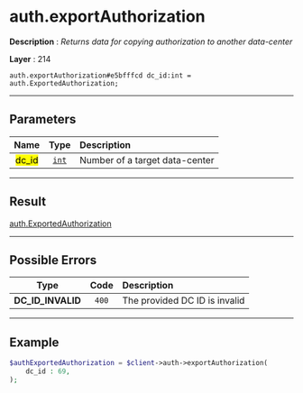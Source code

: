 # auth.exportAuthorization

**Description** : *Returns data for copying authorization to another data\-center*

**Layer** : 214

```tl
auth.exportAuthorization#e5bfffcd dc_id:int = auth.ExportedAuthorization;
```

---

## Parameters

| Name | Type | Description |
| :---: | :---: | :--- |
| <mark>dc_id</mark> | [`int`](type/int) | Number of a target data-center |

---

## Result

[auth.ExportedAuthorization](type/auth.ExportedAuthorization)

---

## Possible Errors

| Type | Code | Description |
| :---: | :---: | :--- |
| **DC_ID_INVALID** | `400` | The provided DC ID is invalid |

---

## Example

```php
$authExportedAuthorization = $client->auth->exportAuthorization(
	dc_id : 69,
);
```